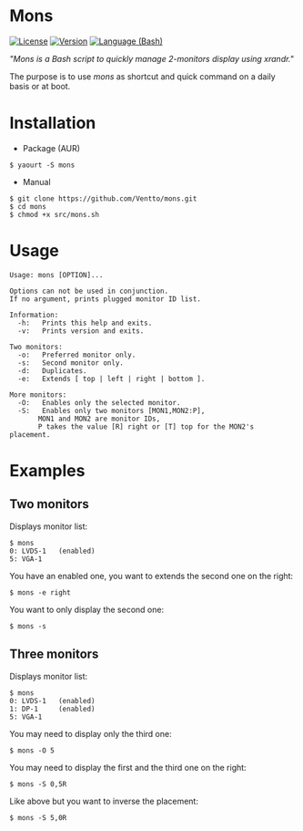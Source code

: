 Mons
===================
[![License](https://img.shields.io/badge/license-MIT-blue.svg?style=flat)](https://github.com/Ventto/mons/blob/master/LICENSE)
[![Version](https://img.shields.io/badge/version-v0.3-orange.svg?style=flat)](https://github.com/Ventto/mons)
[![Language (Bash)](https://img.shields.io/badge/powered_by-Bash-brightgreen.svg)](https://www.gnu.org/software/bash)

*"Mons is a Bash script to quickly manage 2-monitors display using xrandr."*

The purpose is to use *mons* as shortcut and quick command on a daily basis or at boot.

# Installation

* Package (AUR)

```
$ yaourt -S mons
```

* Manual

```
$ git clone https://github.com/Ventto/mons.git
$ cd mons
$ chmod +x src/mons.sh
```

# Usage

```
Usage: mons [OPTION]...

Options can not be used in conjunction.
If no argument, prints plugged monitor ID list.

Information:
  -h:   Prints this help and exits.
  -v:   Prints version and exits.

Two monitors:
  -o:   Preferred monitor only.
  -s:   Second monitor only.
  -d:   Duplicates.
  -e:   Extends [ top | left | right | bottom ].

More monitors:
  -O:   Enables only the selected monitor.
  -S:   Enables only two monitors [MON1,MON2:P],
       MON1 and MON2 are monitor IDs,
       P takes the value [R] right or [T] top for the MON2's placement.
```

# Examples

## Two monitors

Displays monitor list:

```
$ mons
0: LVDS-1   (enabled)
5: VGA-1
```

You have an enabled one, you want to extends the second one on the right:

```
$ mons -e right
```

You want to only display the second one:

```
$ mons -s
```

## Three monitors


Displays monitor list:

```
$ mons
0: LVDS-1   (enabled)
1: DP-1     (enabled)
5: VGA-1
```

You may need to display only the third one:

```
$ mons -O 5
```

You may need to display the first and the third one on the right:

```
$ mons -S 0,5R
```

Like above but you want to inverse the placement:

```
$ mons -S 5,0R
```





